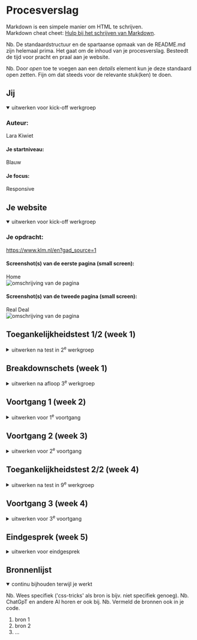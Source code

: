 # Procesverslag
Markdown is een simpele manier om HTML te schrijven.  
Markdown cheat cheet: [Hulp bij het schrijven van Markdown](https://github.com/adam-p/markdown-here/wiki/Markdown-Cheatsheet).

Nb. De standaardstructuur en de spartaanse opmaak van de README.md zijn helemaal prima. Het gaat om de inhoud van je procesverslag. Besteedt de tijd voor pracht en praal aan je website.

Nb. Door *open* toe te voegen aan een *details* element kun je deze standaard open zetten. Fijn om dat steeds voor de relevante stuk(ken) te doen.





## Jij

<details open>
  <summary>uitwerken voor kick-off werkgroep</summary>

  ### Auteur:
  Lara Kiwiet

  #### Je startniveau:
  Blauw

  #### Je focus:
  Responsive
 
</details>





## Je website

<details open>
  <summary>uitwerken voor kick-off werkgroep</summary>

  ### Je opdracht:
  https://www.klm.nl/en?gad_source=1

  #### Screenshot(s) van de eerste pagina (small screen): 
  Home  
  <img src="readme-images/KLM.Home" width="375px" alt="omschrijving van de pagina">

  #### Screenshot(s) van de tweede pagina (small screen):
  Real Deal  
  <img src="readme-images/KLM.RealDeal" width="375px" alt="omschrijving van de pagina">
 
</details>



## Toegankelijkheidstest 1/2 (week 1)

<details>
  <summary>uitwerken na test in 2<sup>e</sup> werkgroep</summary>

  ### Bevindingen
  Lijst met je bevindingen die in de test naar voren kwamen:
    -Over het algemeen een prettige website om te zien en erg duidelijk waar je moet zijn. Soms wel erg dubbelop. 
    -Titel benamingen prima voor als je goed kunt zien, voice over nog vaag.
    -Begin van de site wordt niet in volgorde verteld met assistentie
    - Veel gebruik van DIV en erg straight to the point uitgelegd. Pagina's zijn niet inleidend voor assistentie begeleiding of voice over
    - Hoofdlogo is H1 maar zonder goede alt tekst
    - Alt tekst vaak in engels maar Lang is wel NL, ook is de beschrijving niet erg duidelijk
    - De 'onzichtbare' il/ul worden wel benoemd in de footer, duurt ook lang om door te tikken en maakt het erg onduidelijk.
    - Als link wordt geopend is het niet duidelijk dat deze opent in een ander tabblad voor de assistentie optie
    - Geen dark optie & hoog contrast ook niet 


</details>



## Breakdownschets (week 1)

<details>
  <summary>uitwerken na afloop 3<sup>e</sup> werkgroep</summary>

  ### de hele pagina: 
  <img src="readme-images/Breakdownschets.jpg" width="375px" alt="breakdown van de hele pagina">

  ### dynamisch deel (bijv menu): 
  <img src="readme-images/KLM.Menu.PNG" width="375px" alt="breakdown van een dynamisch deel">

  ### wellicht nog een dynamisch deel (bijv filter): 
  <img src="readme-images/Footer.PNG" width="375px" alt="breakdown van nog een dynamisch deel">

</details>





## Voortgang 1 (week 2)

<details>
  <summary>uitwerken voor 1<sup>e</sup> voortgang</summary>

  ### Stand van zaken
  hier dit ging goed & dit was lastig (neem ook screenshots op van delen van je website en code)


  ### Agenda voor meeting
  samen met je groepje opstellen

  | student 1      | student 2          | student 3    | student 4        |
  | ---            | ---                | ---          | ---              |
  | dit bespreken  | en dit             | en ik dit    | en dan ik dat    |
  | en dat ook nog | dit als er tijd is | nog een punt | dit wil ik zeker |
  | ...            | ...                | ...          | ...              |

  We zouden het graag willen hebben over:
    - Navigaties en daar een dropdown functie van maken/hebben

  Evt met tijd die over is:
    - Hoe werkt TAB
    - Hoe maak ik mijn cursor een afbeelding


  ### Verslag van meeting
  hier na afloop snel de uitkomsten van de meeting vastleggen

  - Mag ene tabel gebruiken voor de bestemmingen om zo beter te kunnen stijlen 
  - Beter een ander programeer programma gebruiken
  - Onze NAV zit goed in elkaar

</details>





## Voortgang 2 (week 3)

<details>
  <summary>uitwerken voor 2<sup>e</sup> voortgang</summary>

  ### Stand van zaken
  hier dit ging goed & dit was lastig (neem ook screenshots op van delen van je website en code)


  ### Agenda voor meeting
  samen met je groepje opstellen

  | student 1      | student 2          | student 3    | student 4        |

  | Lara         
•⁠  ⁠ik heb een vraag over de nav, die verspringt bij mij op half beeld
•⁠  ⁠Mijn tabel Sommige hebben een extra colum nodig en of ik die gewoon ‘vrij kan laten’
•⁠  ⁠⁠En dus de tab die ik boven aan heb
•⁠  ⁠⁠En kort tussendoor of ik nog kan switchen van 2e pagina

  |Rosalie:
•⁠  ⁠hoe kan ik bij een carroussel een doorklik knop toevoegen
•⁠  ⁠⁠hoe kan ik een iframe vormgeven

  ### Verslag van meeting
  hier na afloop snel de uitkomsten van de meeting vastleggen


</details>





## Toegankelijkheidstest 2/2 (week 4)

<details>
  <summary>uitwerken na test in 9<sup>e</sup> werkgroep</summary>

  ### Bevindingen
  Lijst met je bevindingen die in de test naar voren kwamen (geef ook aan wat er verbeterd is):

</details>





## Voortgang 3 (week 4)

<details>
  <summary>uitwerken voor 3<sup>e</sup> voortgang</summary>

  ### Stand van zaken
  hier dit ging goed & dit was lastig (neem ook screenshots op van delen van je website en code)


  ### Agenda voor meeting
  samen met je groepje opstellen

  | student 1      | student 2          | student 3    | student 4        |
  | ---            | ---                | ---          | ---              |
  | dit bespreken  | en dit             | en ik dit    | en dan ik dat    |
  | en dat ook nog | dit als er tijd is | nog een punt | dit wil ik zeker |
  | ...            | ...                | ...          | ...              |


  ### Verslag van meeting
  hier na afloop snel de uitkomsten van de meeting vastleggen

  - punt 1
  - punt 2
  - nog een punt
  - ...

</details>





## Eindgesprek (week 5)

<details>
  <summary>uitwerken voor eindgesprek</summary>

  ### Je uitkomst - karakteristiek screenshots:
  <img src="readme-images/dummy-plaatje.jpg" width="375px" alt="uitomst opdracht 1">


  ### Dit ging goed/Heb ik geleerd: 
  Korte omschrijving met plaatjes

  <img src="readme-images/dummy-plaatje.jpg" width="375px" alt="top">


  ### Dit was lastig/Is niet gelukt:
  Korte omschrijving met plaatjes

  <img src="readme-images/dummy-plaatje.jpg" width="375px" alt="bummer">
</details>





## Bronnenlijst

<details open>
  <summary>continu bijhouden terwijl je werkt</summary>

  Nb. Wees specifiek ('css-tricks' als bron is bijv. niet specifiek genoeg). 
  Nb. ChatGpT en andere AI horen er ook bij.
  Nb. Vermeld de bronnen ook in je code.

  1. bron 1
  2. bron 2
  3. ...

</details>